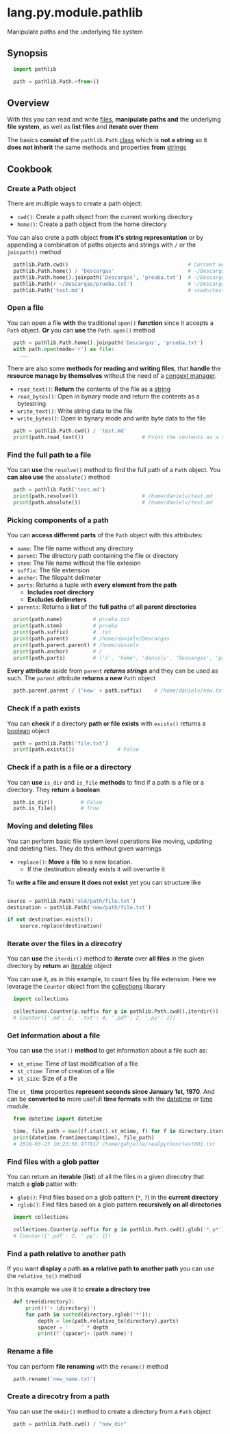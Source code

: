 # lang.py.module.pathlib

Manipulate paths and the underlying file system

## Synopsis

```py
  import pathlib

  path = pathlib.Path.<from>()
```

## Overview

With this you can read and write [files](./7i8g.md), **manipulate paths and** the
underlying **file system**, as well as **list files** and **iterate over them**

The basics **consist of** the `pathlib.Path` [class](./unhs.md) which is **not
a string** so it **does not inherit** the same methods and properties **from**
[strings](./4t3v.md)

## Cookbook

### Create a Path object

There are multiple ways to create a path object:

- `cwd()`: Create a path object from the current working directory
- `home()`: Create a path object from the home directory

You can also crete a path object **from it's string representation** or by
appending a combination of paths objects and strings with `/` or the
`joinpath()` method

```py
  pathlib.Path.cwd()                                       # Current working directory
  pathlib.Path.home() / 'Descargas'                        # ~/Descargas
  pathlib.Path.home().joinpath('Descargas', 'preuba.txt')  # ~/Descargas/prueba.txt
  pathlib.Path(r'~/Descargas/prueba.txt')                  # ~/Descargas/prueba.txt
  pathlib.Path('test.md')                                  # <cwd>/test.md
```

### Open a file

You can open a file **with** the traditional `open()` **function** since it
accepts a `Path` object. **Or** you can **use** the `Path.open()` method

```py
  path = pathlib.Path.home().joinpath('Descargas', 'prueba.txt')
  with path.open(mode='r') as file:
    ...
```

There are also some **methods for reading and writing files**, that **handle** the
**resource manage by themselves** without the need of a [congext
manager](./1rwn.md).

- `read_text()`: **Return** the contents of the file as a [string](./4t3v.md)
- `read_bytes()`: Open in bynary mode and return the contents as a bytestring
- `write_text()`: Write string data to the file
- `write_bytes()`: Open in bynary mode and write byte data to the file

```py
  path = pathlib.Path.cwd() / 'test.md'
  print(path.read_text())                   # Print the contents as a string
```

### Find the full path to a file

You can **use** the `resolve()` method to find the full path of a `Path`
object. You **can also use** the `absolute()` method

```py
  path = pathlib.Path('test.md')
  print(path.resolve())                     # /home/danielv/test.md
  print(path.absolute())                    # /home/danielv/test.md
```

### Picking components of a path

You can **access different parts** of the `Path` object with this attributes:

- `name`: The file name without any directory
- `parent`: The directory path containing the file or directory
- `stem`: The file name without the file extesion
- `suffix`: The file extension
- `anchor`: The filepaht delimeter
- `parts`: Returns a tuple with **every element from the path**
  - **Includes root directory**
  - **Excludes delimeters**
- `parents`: Returns a **list** of the **full paths** of **all parent directories**

```py
  print(path.name)          # prueba.txt
  print(path.stem)          # prueba
  print(path.suffix)        # .txt
  print(path.parent)        # /home/danielv/Descargas
  print(path.parent.parent) # /home/danielv
  print(path.anchor)        # /
  print(path.parts)         # ('/', 'home', 'danielv', 'Descargas', 'prueba.txt')
```

**Every attribute** aside from `parent` **_returns strings_** and they can be
used as such. The `parent` attribute **returns a new** `Path` object

```py
  path.parent.parent / ('new' + path.suffix)    # /home/danielv/new.txt
```

### Check if a path exists

You can **check** if a directory **path or file exists** with `exists()`
returns a [boolean](./6auy.md) object

```py
  path = pathlib.Path('file.txt')
  print(path.exists())              # False
```

### Check if a path is a file or a directory

You can **use** `is_dir` and `is_file` **methods** to find if a path is a file
or a directory. They **return** a **boolean**

```py
  path.is_dir()         # False
  path.is_file()        # True
```

### Moving and deleting files

You can perform basic file system level operations like moving, updating and
deleting files. They do this without given warnings

- `replace()`: **Move** a **file** to a new location.
  - If the destination already exists it will overwrite it

To **write a file and ensure it does not exist** yet you can structure like

```py

source = pathlib.Path('old/path/file.txt')
destination = pathlib.Path('new/path/file.txt')

if not destination.exists():
    source.replace(destination)
```

### Iterate over the files in a direcotry

You can **use** the `iterdir()` method to **iterate** over **all files** in the
given directory by **return** an [iterable](./p7q9.md) object

You can use it, as in this example, to count files by file extension. Here we
leverage the `Counter` object from the [collections]() libarary

```py
  import collections

  collections.Counter(p.suffix for p in pathlib.Path.cwd().iterdir())
  # Counter({'.md': 2, '.txt': 4, '.pdf': 2, '.py': 1})
```

### Get information about a file

You can **use** the `stat()` **method** to get information about a file such as:

- `st_mtime`: Time of last modification of a file
- `st_ctime`: Time of creation of a file
- `st_size`: Size of a file

The `st_` **time** properties **represent seconds since January 1st, 1970**. And
can be **converted to** more usefull **time formats** with the [datetime]() or
[time]() module.

```py
  from datetime import datetime

  time, file_path = max((f.stat().st_mtime, f) for f in directory.iterdir())
  print(datetime.fromtimestamp(time), file_path)
  # 2018-03-23 19:23:56.977817 /home/gahjelle/realpython/test001.txt
```

### Find files with a glob patter

You can return an **iterable** (**list**) of all the files in a given direcotry
that match a **glob** patter with:

- `glob()`: Find files based on a glob pattern (`*`, `?`) in the **current directory**
- `rglob()`: Find files based on a glob pattern **recursively on all directories**

```py
  import collections

  collections.Counter(p.suffix for p in pathlib.Path.cwd().glob('*.p*'))
  # Counter({'.pdf': 2, '.py': 1})
```

### Find a path relative to another path

If you want **display** a path **as a relative path to another path** you can
use the `relative_to()` method

In this example we use it to **create a directory tree**

```py
  def tree(directory):
      print(f'+ {directory}')
      for path in sorted(directory.rglob('*')):
          depth = len(path.relative_to(directory).parts)
          spacer = '    ' * depth
          print(f'{spacer}+ {path.name}')
```

### Rename a file

You can perform **file renaming** with the `rename()` method

```py
  path.rename('new_name.txt')
```

### Create a direcotry from a path

You can use the `mkdir()` method to create a directory from a `Path` object

```py
  path = pathlib.Path.cwd() / "new_dir"
```
